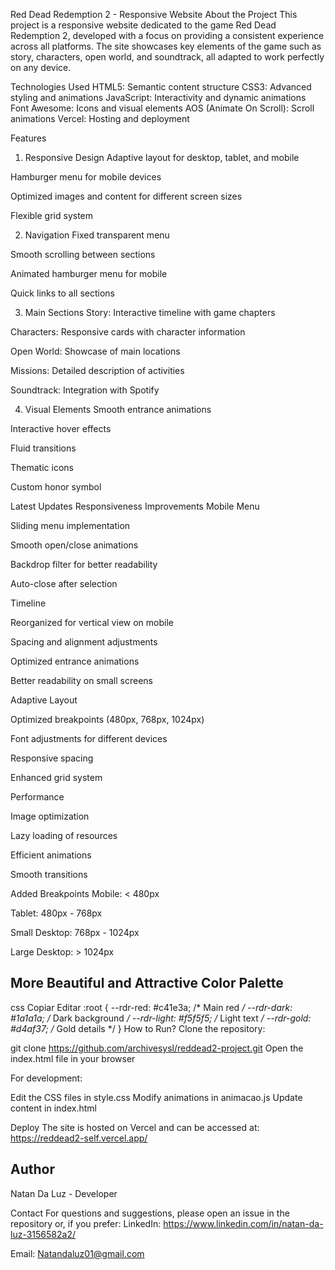 Red Dead Redemption 2 - Responsive Website
About the Project
This project is a responsive website dedicated to the game Red Dead Redemption 2, developed with a focus on providing a consistent experience across all platforms. The site showcases key elements of the game such as story, characters, open world, and soundtrack, all adapted to work perfectly on any device.

Technologies Used
HTML5: Semantic content structure
CSS3: Advanced styling and animations
JavaScript: Interactivity and dynamic animations
Font Awesome: Icons and visual elements
AOS (Animate On Scroll): Scroll animations
Vercel: Hosting and deployment

Features
1. Responsive Design
Adaptive layout for desktop, tablet, and mobile

Hamburger menu for mobile devices

Optimized images and content for different screen sizes

Flexible grid system

2. Navigation
Fixed transparent menu

Smooth scrolling between sections

Animated hamburger menu for mobile

Quick links to all sections

3. Main Sections
Story: Interactive timeline with game chapters

Characters: Responsive cards with character information

Open World: Showcase of main locations

Missions: Detailed description of activities

Soundtrack: Integration with Spotify

4. Visual Elements
Smooth entrance animations

Interactive hover effects

Fluid transitions

Thematic icons

Custom honor symbol

Latest Updates
Responsiveness Improvements
Mobile Menu

Sliding menu implementation

Smooth open/close animations

Backdrop filter for better readability

Auto-close after selection

Timeline

Reorganized for vertical view on mobile

Spacing and alignment adjustments

Optimized entrance animations

Better readability on small screens

Adaptive Layout

Optimized breakpoints (480px, 768px, 1024px)

Font adjustments for different devices

Responsive spacing

Enhanced grid system

Performance

Image optimization

Lazy loading of resources

Efficient animations

Smooth transitions

Added Breakpoints
Mobile: < 480px

Tablet: 480px - 768px

Small Desktop: 768px - 1024px

Large Desktop: > 1024px

## More Beautiful and Attractive Color Palette
css
Copiar
Editar
:root {
    --rdr-red: #c41e3a;    /* Main red */
    --rdr-dark: #1a1a1a;   /* Dark background */
    --rdr-light: #f5f5f5;  /* Light text */
    --rdr-gold: #d4af37;   /* Gold details */
}
How to Run?
Clone the repository:

git clone https://github.com/archivesysl/reddead2-project.git
Open the index.html file in your browser

For development:

Edit the CSS files in style.css
Modify animations in animacao.js
Update content in index.html

Deploy
The site is hosted on Vercel and can be accessed at:
https://reddead2-self.vercel.app/

## Author
Natan Da Luz - Developer

Contact
For questions and suggestions, please open an issue in the repository or, if you prefer:
LinkedIn: https://www.linkedin.com/in/natan-da-luz-3156582a2/

Email: Natandaluz01@gmail.com
